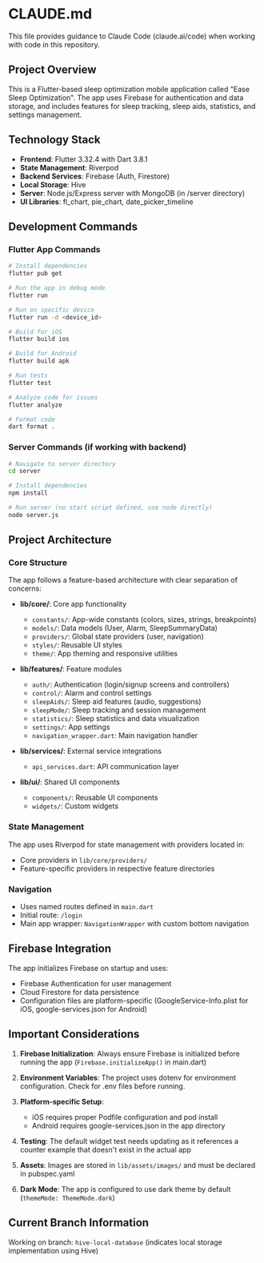 # CLAUDE.md

This file provides guidance to Claude Code (claude.ai/code) when working with code in this repository.

## Project Overview

This is a Flutter-based sleep optimization mobile application called "Ease Sleep Optimization". The app uses Firebase for authentication and data storage, and includes features for sleep tracking, sleep aids, statistics, and settings management.

## Technology Stack

- **Frontend**: Flutter 3.32.4 with Dart 3.8.1
- **State Management**: Riverpod
- **Backend Services**: Firebase (Auth, Firestore)
- **Local Storage**: Hive
- **Server**: Node.js/Express server with MongoDB (in /server directory)
- **UI Libraries**: fl_chart, pie_chart, date_picker_timeline

## Development Commands

### Flutter App Commands
```bash
# Install dependencies
flutter pub get

# Run the app in debug mode
flutter run

# Run on specific device
flutter run -d <device_id>

# Build for iOS
flutter build ios

# Build for Android  
flutter build apk

# Run tests
flutter test

# Analyze code for issues
flutter analyze

# Format code
dart format .
```

### Server Commands (if working with backend)
```bash
# Navigate to server directory
cd server

# Install dependencies
npm install

# Run server (no start script defined, use node directly)
node server.js
```

## Project Architecture

### Core Structure
The app follows a feature-based architecture with clear separation of concerns:

- **lib/core/**: Core app functionality
  - `constants/`: App-wide constants (colors, sizes, strings, breakpoints)
  - `models/`: Data models (User, Alarm, SleepSummaryData)
  - `providers/`: Global state providers (user, navigation)
  - `styles/`: Reusable UI styles
  - `theme/`: App theming and responsive utilities

- **lib/features/**: Feature modules
  - `auth/`: Authentication (login/signup screens and controllers)
  - `control/`: Alarm and control settings
  - `sleepAids/`: Sleep aid features (audio, suggestions)
  - `sleepMode/`: Sleep tracking and session management
  - `statistics/`: Sleep statistics and data visualization
  - `settings/`: App settings
  - `navigation_wrapper.dart`: Main navigation handler

- **lib/services/**: External service integrations
  - `api_services.dart`: API communication layer

- **lib/ui/**: Shared UI components
  - `components/`: Reusable UI components
  - `widgets/`: Custom widgets

### State Management
The app uses Riverpod for state management with providers located in:
- Core providers in `lib/core/providers/`
- Feature-specific providers in respective feature directories

### Navigation
- Uses named routes defined in `main.dart`
- Initial route: `/login`
- Main app wrapper: `NavigationWrapper` with custom bottom navigation

## Firebase Integration

The app initializes Firebase on startup and uses:
- Firebase Authentication for user management
- Cloud Firestore for data persistence
- Configuration files are platform-specific (GoogleService-Info.plist for iOS, google-services.json for Android)

## Important Considerations

1. **Firebase Initialization**: Always ensure Firebase is initialized before running the app (`Firebase.initializeApp()` in main.dart)

2. **Environment Variables**: The project uses dotenv for environment configuration. Check for .env files before running.

3. **Platform-specific Setup**: 
   - iOS requires proper Podfile configuration and pod install
   - Android requires google-services.json in the app directory

4. **Testing**: The default widget test needs updating as it references a counter example that doesn't exist in the actual app

5. **Assets**: Images are stored in `lib/assets/images/` and must be declared in pubspec.yaml

6. **Dark Mode**: The app is configured to use dark theme by default (`themeMode: ThemeMode.dark`)

## Current Branch Information
Working on branch: `hive-local-database` (indicates local storage implementation using Hive)